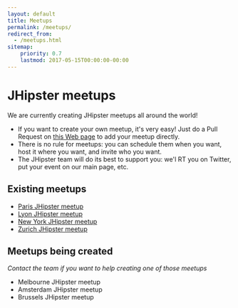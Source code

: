 ```yaml
---
layout: default
title: Meetups
permalink: /meetups/
redirect_from:
  - /meetups.html
sitemap:
    priority: 0.7
    lastmod: 2017-05-15T00:00:00-00:00
---
```


# <i class="fa fa-meetup "></i> JHipster meetups

We are currently creating JHipster meetups all around the world!

- If you want to create your own meetup, it's very easy! Just do a Pull Request on [this Web page](https://github.com/jhipster/jhipster.github.io/blob/master/pages/meetups.md) to add your meetup directly.
- There is no rule for meetups: you can schedule them when you want, host it where you want, and invite who you want.
- The JHipster team will do its best to support you: we'l RT you on Twitter, put your event on our main page, etc.

## Existing meetups

- [Paris JHipster meetup](https://www.meetup.com/JHipster-User-Group/)
- [Lyon JHipster meetup](https://www.meetup.com/JHipster-Lyon/)
- [New York JHipster meetup](https://www.meetup.com/JHipster-NYC/)
- [Zurich JHipster meetup](https://www.meetup.com/JHipster/)

## Meetups being created

*Contact the team if you want to help creating one of those meetups*

- Melbourne JHipster meetup
- Amsterdam JHipster meetup
- Brussels JHipster meetup
